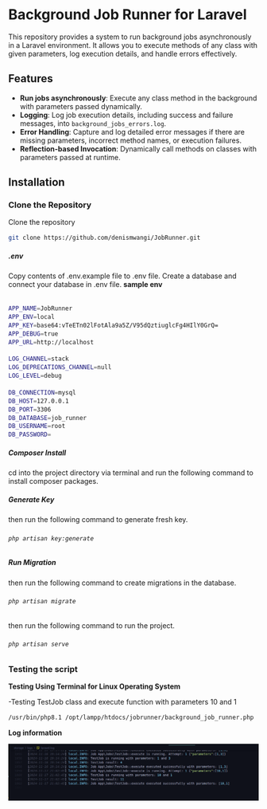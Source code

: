 # Background Job Runner for Laravel

This repository provides a system to run background jobs asynchronously in a Laravel environment. It allows you to execute methods of any class with given parameters, log execution details, and handle errors effectively.

## Features
- **Run jobs asynchronously**: Execute any class method in the background with parameters passed dynamically.
- **Logging**: Log job execution details, including success and failure messages, into `background_jobs_errors.log`.
- **Error Handling**: Capture and log detailed error messages if there are missing parameters, incorrect method names, or execution failures.
- **Reflection-based Invocation**: Dynamically call methods on classes with parameters passed at runtime.


## Installation

### Clone the Repository

Clone the repository
```bash
git clone https://github.com/denismwangi/JobRunner.git
```

##### .env
Copy contents of .env.example file to .env file. Create a database and connect your database in .env file.
**sample env**
```bash

APP_NAME=JobRunner
APP_ENV=local
APP_KEY=base64:vTeETn02lFotAla9a5Z/V95dQztiuglcFg4HIlY0GrQ=
APP_DEBUG=true
APP_URL=http://localhost

LOG_CHANNEL=stack
LOG_DEPRECATIONS_CHANNEL=null
LOG_LEVEL=debug

DB_CONNECTION=mysql
DB_HOST=127.0.0.1
DB_PORT=3306
DB_DATABASE=job_runner
DB_USERNAME=root
DB_PASSWORD=


```
##### Composer Install
cd into the project directory via terminal and run the following  command to install composer packages.

##### Generate Key
then run the following command to generate fresh key.

###### `php artisan key:generate`

##### Run Migration
then run the following command to create migrations in the database.

###### `php artisan migrate`
then run the following command to run the project.
###### `php artisan serve`

### Testing the script

**Testing Using Terminal for Linux Operating System**

-Testing TestJob class and execute function with parameters 10 and 1
```bash 
/usr/bin/php8.1 /opt/lampp/htdocs/jobrunner/background_job_runner.php 'App\Jobs\TestJob' execute '[10,1]' 
```
**Log information**

<img src="images/Screenshot from 2024-11-18 00-04-02.png" alt="Job Runner Diagram" width="600">

